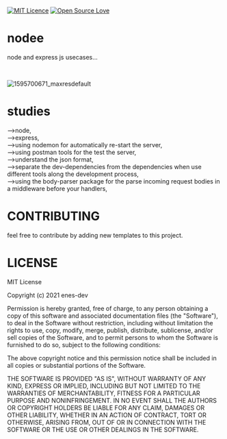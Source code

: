    [![MIT Licence](https://badges.frapsoft.com/os/mit/mit.png?v=103)](https://opensource.org/licenses/mit-license.php)      [![Open Source Love](https://badges.frapsoft.com/os/v1/open-source.png?v=103)](https://github.com/ellerbrock/open-source-badges/)

# nodee
node and express js usecases...  </br>

</br>

![1595700671_maxresdefault](https://user-images.githubusercontent.com/72499839/110999277-30f82f00-8391-11eb-8a1a-d13bdc41c5e1.jpg)

# studies
 -->node,</br>
 -->express,</br>
 -->using nodemon for automatically re-start the server,</br>
 -->using postman tools for the test the server,</br>
 -->understand the json format,</br>
 -->separate the dev-dependencies from the dependencies when use different tools along the development process,</br>
 -->using the body-parser package for the parse incoming request bodies in a middleware before your handlers,
     
# CONTRIBUTING

 feel free to contribute by adding new templates to this project.

# LICENSE

MIT License

Copyright (c) 2021 enes-dev

Permission is hereby granted, free of charge, to any person obtaining a copy
of this software and associated documentation files (the "Software"), to deal
in the Software without restriction, including without limitation the rights
to use, copy, modify, merge, publish, distribute, sublicense, and/or sell
copies of the Software, and to permit persons to whom the Software is
furnished to do so, subject to the following conditions:

The above copyright notice and this permission notice shall be included in all
copies or substantial portions of the Software.

THE SOFTWARE IS PROVIDED "AS IS", WITHOUT WARRANTY OF ANY KIND, EXPRESS OR
IMPLIED, INCLUDING BUT NOT LIMITED TO THE WARRANTIES OF MERCHANTABILITY,
FITNESS FOR A PARTICULAR PURPOSE AND NONINFRINGEMENT. IN NO EVENT SHALL THE
AUTHORS OR COPYRIGHT HOLDERS BE LIABLE FOR ANY CLAIM, DAMAGES OR OTHER
LIABILITY, WHETHER IN AN ACTION OF CONTRACT, TORT OR OTHERWISE, ARISING FROM,
OUT OF OR IN CONNECTION WITH THE SOFTWARE OR THE USE OR OTHER DEALINGS IN THE
SOFTWARE.
